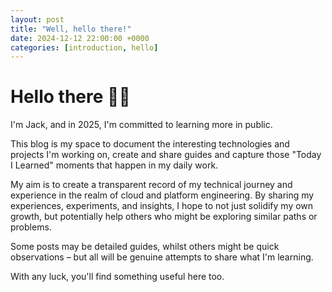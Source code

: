 ```yaml
---
layout: post
title: "Well, hello there!"
date: 2024-12-12 22:00:00 +0000
categories: [introduction, hello]
---
```


# Hello there 👋🏻
I'm Jack, and in 2025, I'm committed to learning more in public.

This blog is my space to document the interesting technologies and projects I'm working on, create and share guides and capture those "Today I Learned" moments that happen in my daily work. 

My aim is to create a transparent record of my technical journey and experience in the realm of cloud and platform engineering. By sharing my experiences, experiments, and insights, I hope to not just solidify my own growth, but potentially help others who might be exploring similar paths or problems.

Some posts may be detailed guides, whilst others might be quick observations – but all will be genuine attempts to share what I'm learning. 

With any luck, you'll find something useful here too.